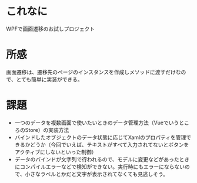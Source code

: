 # これなに
WPFで画面遷移のお試しプロジェクト

# 所感
画面遷移は、遷移先のページのインスタンスを作成しメソッドに渡すだけなので、とても簡単に実装ができる。

# 課題
- 一つのデータを複数画面で使いたいときのデータ管理方法（VueでいうところのStore）の実装方法
- バインドしたオブジェクトのデータ状態に応じてXamlのプロパティを管理できるかどうか（今回でいえば、テキストがすべて入力されてないとボタンをアクティブにしないといった制御）
- データのバインドが文字列で行われるので、モデルに変更などがあったときにコンパイルエラーなどで検知ができない。実行時にもエラーにならないので、小さなラベルとかだと文字が表示されてなくても見逃しそう。